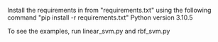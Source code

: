 Install the requirements in from "requirements.txt" using the following command "pip install -r requirements.txt"
Python version 3.10.5


To see the examples, run linear_svm.py and rbf_svm.py